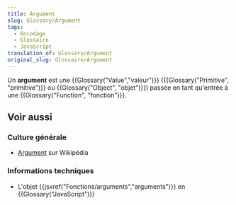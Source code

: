 ```yaml
---
title: Argument
slug: Glossary/Argument
tags:
  - Encodage
  - Glossaire
  - JavaScript
translation_of: Glossary/Argument
original_slug: Glossaire/Argument
---
```

Un **argument** est une {{Glossary("Value","valeur")}}  ({{Glossary("Primitive", "primitive")}} ou {{Glossary("Object", "objet")}}) passée en tant qu'entrée à une {{Glossary("Function", "fonction")}}.

## Voir aussi

### Culture générale

- [Argument](https://fr.wikipedia.org/wiki/Argument_(informatique)) sur Wikipédia

### Informations techniques

- L'objet {{jsxref("Fonctions/arguments","arguments")}} en {{Glossary("JavaScript")}}
